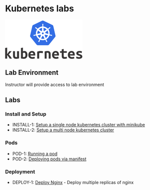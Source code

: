 <link rel='stylesheet' href='assets/css/main.css'/>

# Kubernetes labs

![](assets/images/kubernetes-logo-4-small.png)

## Lab Environment

Instructor will provide access to lab environment

## Labs

### Install and Setup

* INSTALL-1:  [Setup a single node kubernetes cluster with minikube](install-and-setup/1-minikube.md)
* INSTALL-2:  [Setup a multi node kubernetes cluster ](install-and-setup/2-kubernetes-cluster-setup.md)

### Pods

* POD-1: [Running a pod](pods/1-pod-run/README.md)
* POD-2: [Deploying pods via manifest](pods/2-pod-manifest/README.md)

### Deployment

* DEPLOY-1: [Deploy Nginx](deployments/1-nginx/README.md) - Deploy multiple replicas of nginx